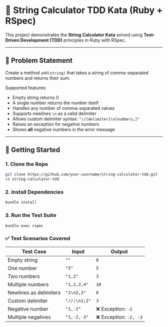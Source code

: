 # 🧮 String Calculator TDD Kata (Ruby + RSpec)

This project demonstrates the **String Calculator Kata** solved using **Test-Driven Development (TDD)** principles in Ruby with RSpec.

---

## 📌 Problem Statement

Create a method `add(string)` that takes a string of comma-separated numbers and returns their sum.

Supported features:
- Empty string returns 0
- A single number returns the number itself
- Handles any number of comma-separated values
- Supports newlines `\n` as a valid delimiter
- Allows custom delimiter syntax: `"//[delimiter]\n[numbers…]"`
- Raises an exception for negative numbers
- Shows **all** negative numbers in the error message

---


## 🚀 Getting Started

### 1. Clone the Repo
```bash
git clone https://github.com/your-username/string-calculator-tdd.git
cd string-calculator-tdd
```

### 2. Install Dependencies
``` bash
bundle install
```

### 3. Run the Test Suite
``` bash
bundle exec rspec
```


### ✅ Test Scenarios Covered

| Test Case                | Input          | Output                          |
|--------------------------|----------------|---------------------------------|
| Empty string             | `""`           | `0`                             |
| One number               | `"5"`          | `5`                             |
| Two numbers              | `"1,2"`        | `3`                             |
| Multiple numbers         | `"1,2,3,4"`    | `10`                            |
| Newlines as delimiters   | `"1\n2,3"`     | `6`                             |
| Custom delimiter         | `"//;\n1;2"`   | `3`                             |
| Negative number          | `"1,-2"`       | ❌ Exception: `-2`               |
| Multiple negatives       | `"1,-2,-3"`    | ❌ Exception: `-2, -3`           |